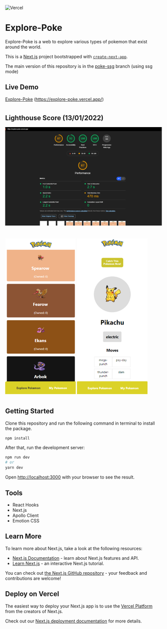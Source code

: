 ![Vercel](https://therealsujitk-vercel-badge.vercel.app/?app=catch-em-all&style=flat-square)

# Explore-Poke

Explore-Poke is a web to explore various types of pokemon that exist around the world.

This is a [Next.js](https://nextjs.org/) project bootstrapped with [`create-next-app`](https://github.com/vercel/next.js/tree/canary/packages/create-next-app).

The main version of this repository is in the [poke-ssg](https://github.com/mfaridzia/explore-poke/tree/poke-ssg) branch (using ssg mode)

## Live Demo

[Explore-Poke](https://explore-poke.vercel.app/) (https://explore-poke.vercel.app/)

#

## Lighthouse Score (13/01/2022)

<img src="./preview/lighthouse.png" />

#

<p>
  <img width="45%" src="./preview/preview2.png" />
  <img width="45%" src="./preview/preview1.png" />
</p>

#

## Getting Started

Clone this repository and run the following command in terminal to install the package.

```
npm install
```

After that, run the development server:

```bash
npm run dev
# or
yarn dev
```

Open [http://localhost:3000](http://localhost:3000) with your browser to see the result.

## Tools

- React Hooks
- Next.js
- Apollo Client
- Emotion CSS

## Learn More

To learn more about Next.js, take a look at the following resources:

- [Next.js Documentation](https://nextjs.org/docs) - learn about Next.js features and API.
- [Learn Next.js](https://nextjs.org/learn) - an interactive Next.js tutorial.

You can check out [the Next.js GitHub repository](https://github.com/vercel/next.js/) - your feedback and contributions are welcome!

## Deploy on Vercel

The easiest way to deploy your Next.js app is to use the [Vercel Platform](https://vercel.com/new?utm_medium=default-template&filter=next.js&utm_source=create-next-app&utm_campaign=create-next-app-readme) from the creators of Next.js.

Check out our [Next.js deployment documentation](https://nextjs.org/docs/deployment) for more details.
